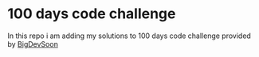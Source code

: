 # 100 days code challenge

In this repo i am adding my solutions to 100 days code challenge provided by [BigDevSoon](https://app.bigdevsoon.me/challenges)
